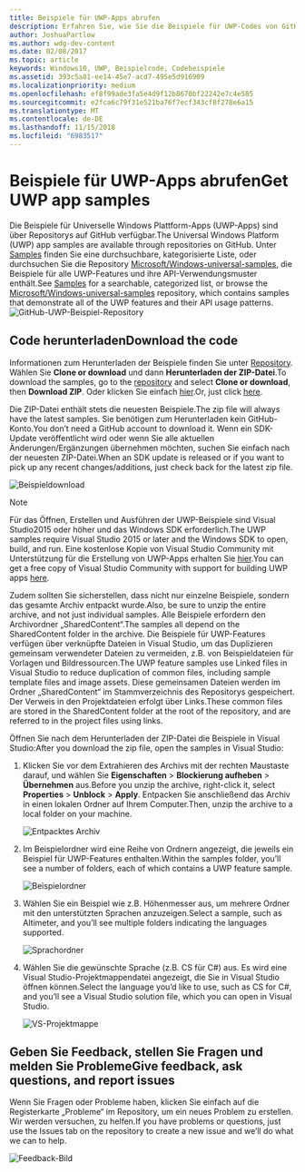 ```yaml
---
title: Beispiele für UWP-Apps abrufen
description: Erfahren Sie, wie Sie die Beispiele für UWP-Codes von GitHub herunterladen können.
author: JoshuaPartlow
ms.author: wdg-dev-content
ms.date: 02/08/2017
ms.topic: article
keywords: Windows10, UWP, Beispielcode, Codebeispiele
ms.assetid: 393c5a81-ee14-45e7-acd7-495e5d916909
ms.localizationpriority: medium
ms.openlocfilehash: ef8f99ade3fa5e4d9f12b8670bf22242e7c4e585
ms.sourcegitcommit: e2fca6c79f31e521ba76f7ecf343cf8f278e6a15
ms.translationtype: MT
ms.contentlocale: de-DE
ms.lasthandoff: 11/15/2018
ms.locfileid: "6983517"
---
```

# <a name="get-uwp-app-samples"></a><span data-ttu-id="57cac-104">Beispiele für UWP-Apps abrufen</span><span class="sxs-lookup"><span data-stu-id="57cac-104">Get UWP app samples</span></span>

<span data-ttu-id="57cac-105">Die Beispiele für Universelle Windows Plattform-Apps (UWP-Apps) sind über Repositorys auf GitHub verfügbar.</span><span class="sxs-lookup"><span data-stu-id="57cac-105">The Universal Windows Platform (UWP) app samples are available through repositories on GitHub.</span></span> <span data-ttu-id="57cac-106">Unter [Samples](https://developer.microsoft.com/windows/samples "Dev Center Beispiele") finden Sie eine durchsuchbare, kategorisierte Liste, oder durchsuchen Sie die Repository [Microsoft/Windows-universal-samples](https://github.com/Microsoft/Windows-universal-samples "GitHub-Repository mit App-Beispielen für die Universelle Windows-Plattform"), die Beispiele für alle UWP-Features und ihre API-Verwendungsmuster enthält.</span><span class="sxs-lookup"><span data-stu-id="57cac-106">See [Samples](https://developer.microsoft.com/windows/samples "Dev Center samples") for a searchable, categorized list, or browse the [Microsoft/Windows-universal-samples](https://github.com/Microsoft/Windows-universal-samples "Universal Windows Platform app samples GitHub repository") repository, which contains samples that demonstrate all of the UWP features and their API usage patterns.</span></span>  
![GitHub-UWP-Beispiel-Repository](images/GitHubUWPSamplesPage.png)

## <a name="download-the-code"></a><span data-ttu-id="57cac-108">Code herunterladen</span><span class="sxs-lookup"><span data-stu-id="57cac-108">Download the code</span></span>

<span data-ttu-id="57cac-109">Informationen zum Herunterladen der Beispiele finden Sie unter [Repository](https://github.com/Microsoft/Windows-universal-samples "GitHub-Repository mit App-Beispielen für die Universelle Windows-Plattform"). Wählen Sie **Clone or download** und dann **Herunterladen der ZIP-Datei**.</span><span class="sxs-lookup"><span data-stu-id="57cac-109">To download the samples, go to the [repository](https://github.com/Microsoft/Windows-universal-samples "Universal Windows Platform app samples GitHub repository") and select **Clone or download**, then **Download ZIP**.</span></span> <span data-ttu-id="57cac-110">Oder klicken Sie einfach [hier](https://github.com/Microsoft/Windows-universal-samples/archive/master.zip "ZIP-Datei mit App-Beispielen für die Universelle Windows-Plattform herunterladen").</span><span class="sxs-lookup"><span data-stu-id="57cac-110">Or, just click [here](https://github.com/Microsoft/Windows-universal-samples/archive/master.zip "Universal Windows Platform app samples zip file download").</span></span>

<span data-ttu-id="57cac-111">Die ZIP-Datei enthält stets die neuesten Beispiele.</span><span class="sxs-lookup"><span data-stu-id="57cac-111">The zip file will always have the latest samples.</span></span> <span data-ttu-id="57cac-112">Sie benötigen zum Herunterladen kein GitHub-Konto.</span><span class="sxs-lookup"><span data-stu-id="57cac-112">You don’t need a GitHub account to download it.</span></span> <span data-ttu-id="57cac-113">Wenn ein SDK-Update veröffentlicht wird oder wenn Sie alle aktuellen Änderungen/Ergänzungen übernehmen möchten, suchen Sie einfach nach der neuesten ZIP-Datei.</span><span class="sxs-lookup"><span data-stu-id="57cac-113">When an SDK update is released or if you want to pick up any recent changes/additions, just check back for the latest zip file.</span></span>

![Beispieldownload](images/SamplesDownloadButton.png)


> [!NOTE]
> <span data-ttu-id="57cac-115">Für das Öffnen, Erstellen und Ausführen der UWP-Beispiele sind Visual Studio2015 oder höher und das Windows SDK erforderlich.</span><span class="sxs-lookup"><span data-stu-id="57cac-115">The UWP samples require Visual Studio 2015 or later and the Windows SDK to open, build, and run.</span></span> <span data-ttu-id="57cac-116">Eine kostenlose Kopie von Visual Studio Community mit Unterstützung für die Erstellung von UWP-Apps erhalten Sie [hier](http://go.microsoft.com/fwlink/p/?LinkID=280676 "Downloads für Windows-Entwicklungstools").</span><span class="sxs-lookup"><span data-stu-id="57cac-116">You can get a free copy of Visual Studio Community with support for building UWP apps [here](http://go.microsoft.com/fwlink/p/?LinkID=280676 "Windows development tools downloads").</span></span>  
>
> <span data-ttu-id="57cac-117">Zudem sollten Sie sicherstellen, dass nicht nur einzelne Beispiele, sondern das gesamte Archiv entpackt wurde.</span><span class="sxs-lookup"><span data-stu-id="57cac-117">Also, be sure to unzip the entire archive, and not just individual samples.</span></span> <span data-ttu-id="57cac-118">Alle Beispiele erfordern den Archivordner „SharedContent“.</span><span class="sxs-lookup"><span data-stu-id="57cac-118">The samples all depend on the SharedContent folder in the archive.</span></span> <span data-ttu-id="57cac-119">Die Beispiele für UWP-Features verfügen über verknüpfte Dateien in Visual Studio, um das Duplizieren gemeinsam verwendeter Dateien zu vermeiden, z.B. von Beispieldateien für Vorlagen und Bildressourcen.</span><span class="sxs-lookup"><span data-stu-id="57cac-119">The UWP feature samples use Linked files in Visual Studio to reduce duplication of common files, including sample template files and image assets.</span></span> <span data-ttu-id="57cac-120">Diese gemeinsamen Dateien werden im Ordner „SharedContent“ im Stammverzeichnis des Repositorys gespeichert. Der Verweis in den Projektdateien erfolgt über Links.</span><span class="sxs-lookup"><span data-stu-id="57cac-120">These common files are stored in the SharedContent folder at the root of the repository, and are referred to in the project files using links.</span></span>

<span data-ttu-id="57cac-121">Öffnen Sie nach dem Herunterladen der ZIP-Datei die Beispiele in Visual Studio:</span><span class="sxs-lookup"><span data-stu-id="57cac-121">After you download the zip file, open the samples in Visual Studio:</span></span>

1.  <span data-ttu-id="57cac-122">Klicken Sie vor dem Extrahieren des Archivs mit der rechten Maustaste darauf, und wählen Sie **Eigenschaften** > **Blockierung aufheben** > **Übernehmen** aus.</span><span class="sxs-lookup"><span data-stu-id="57cac-122">Before you unzip the archive, right-click it, select **Properties** > **Unblock** > **Apply**.</span></span> <span data-ttu-id="57cac-123">Entpacken Sie anschließend das Archiv in einen lokalen Ordner auf Ihrem Computer.</span><span class="sxs-lookup"><span data-stu-id="57cac-123">Then, unzip the archive to a local folder on your machine.</span></span>

    ![Entpacktes Archiv](images/SamplesUnzip1.png)
2.  <span data-ttu-id="57cac-125">Im Beispielordner wird eine Reihe von Ordnern angezeigt, die jeweils ein Beispiel für UWP-Features enthalten.</span><span class="sxs-lookup"><span data-stu-id="57cac-125">Within the samples folder, you’ll see a number of folders, each of which contains a UWP feature sample.</span></span>

    ![Beispielordner](images/SamplesUnzip2.png)

3.  <span data-ttu-id="57cac-127">Wählen Sie ein Beispiel wie z.B. Höhenmesser aus, um mehrere Ordner mit den unterstützten Sprachen anzuzeigen.</span><span class="sxs-lookup"><span data-stu-id="57cac-127">Select a sample, such as Altimeter, and you’ll see multiple folders indicating the languages supported.</span></span>

    ![Sprachordner](images/SamplesUnzip3.png)

4.  <span data-ttu-id="57cac-129">Wählen Sie die gewünschte Sprache (z.B. CS für C\#) aus. Es wird eine Visual Studio-Projektmappendatei angezeigt, die Sie in Visual Studio öffnen können.</span><span class="sxs-lookup"><span data-stu-id="57cac-129">Select the language you’d like to use, such as CS for C\#, and you’ll see a Visual Studio solution file, which you can open in Visual Studio.</span></span>

    ![VS-Projektmappe](images/SamplesUnzip4.png)

## <a name="give-feedback-ask-questions-and-report-issues"></a><span data-ttu-id="57cac-131">Geben Sie Feedback, stellen Sie Fragen und melden Sie Probleme</span><span class="sxs-lookup"><span data-stu-id="57cac-131">Give feedback, ask questions, and report issues</span></span>

<span data-ttu-id="57cac-132">Wenn Sie Fragen oder Probleme haben, klicken Sie einfach auf die Registerkarte „Probleme“ im Repository, um ein neues Problem zu erstellen. Wir werden versuchen, zu helfen.</span><span class="sxs-lookup"><span data-stu-id="57cac-132">If you have problems or questions, just use the Issues tab on the repository to create a new issue and we’ll do what we can to help.</span></span>

![Feedback-Bild](images/GitHubUWPSamplesFeedback.png)
